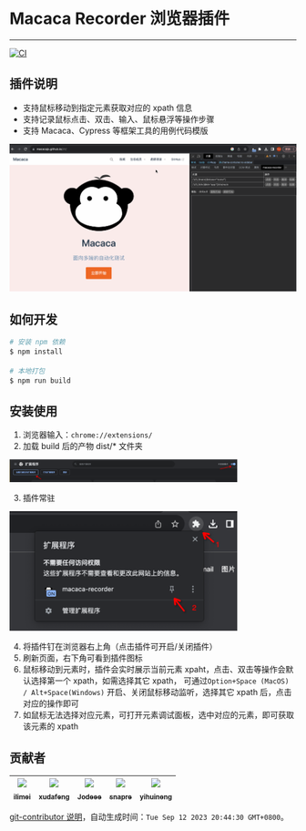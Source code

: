 # Macaca Recorder 浏览器插件

---

[![CI][ci-image]][ci-url]

[ci-image]: https://github.com/macacajs/macaca-recorder/actions/workflows/ci.yml/badge.svg
[ci-url]: https://github.com/macacajs/macaca-recorder/actions/workflows/ci.yml

## 插件说明

- 支持鼠标移动到指定元素获取对应的 xpath 信息
- 支持记录鼠标点击、双击、输入、鼠标悬浮等操作步骤
- 支持 Macaca、Cypress 等框架工具的用例代码模版

<p align="left">
  <img
    alt="logo"
    src="./resources/demo.gif"
    width="800"
  />
</p>

## 如何开发

```bash
# 安装 npm 依赖
$ npm install

# 本地打包
$ npm run build
```

## 安装使用

1. 浏览器输入：`chrome://extensions/` 
2. 加载 build 后的产物 dist/* 文件夹

<p align="left">
  <img
    alt="logo"
    src="./resources/dev-1.png"
    width="400"
  />
</p>

3. 插件常驻

<p align="left">
  <img
    alt="logo"
    src="./resources/dev-2.png"
    width="400"
  />
</p>

4. 将插件钉在浏览器右上角（点击插件可开启/关闭插件）
5. 刷新页面，右下角可看到插件图标
6. 鼠标移动到元素时，插件会实时展示当前元素 xpaht，点击、双击等操作会默认选择第一个 xpath，如需选择其它 xpath， 可通过`Option+Space (MacOS) / Alt+Space(Windows)` 开启、关闭鼠标移动监听，选择其它 xpath 后，点击对应的操作即可
7. 如鼠标无法选择对应元素，可打开元素调试面板，选中对应的元素，即可获取该元素的 xpath

<!-- GITCONTRIBUTOR_START -->

## 贡献者

|[<img src="https://avatars.githubusercontent.com/u/12947068?v=4" width="100px;"/><br/><sub><b>ilimei</b></sub>](https://github.com/ilimei)<br/>|[<img src="https://avatars.githubusercontent.com/u/1011681?v=4" width="100px;"/><br/><sub><b>xudafeng</b></sub>](https://github.com/xudafeng)<br/>|[<img src="https://avatars.githubusercontent.com/u/30293087?v=4" width="100px;"/><br/><sub><b>Jodeee</b></sub>](https://github.com/Jodeee)<br/>|[<img src="https://avatars.githubusercontent.com/u/52845048?v=4" width="100px;"/><br/><sub><b>snapre</b></sub>](https://github.com/snapre)<br/>|[<img src="https://avatars.githubusercontent.com/u/10104168?v=4" width="100px;"/><br/><sub><b>yihuineng</b></sub>](https://github.com/yihuineng)<br/>|
| :---: | :---: | :---: | :---: | :---: |


[git-contributor 说明](https://github.com/xudafeng/git-contributor)，自动生成时间：`Tue Sep 12 2023 20:44:30 GMT+0800`。

<!-- GITCONTRIBUTOR_END -->
